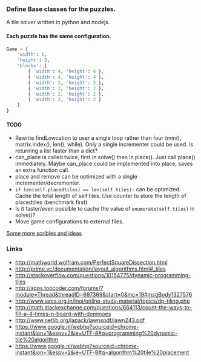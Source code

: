 ### Define Base classes for the puzzles.
A tile solver written in python and nodejs.

#### Each puzzle has the same configuration.
```python
Game = {
	'width': 6,
	'height': 8,
	'blocks': [
		{ 'width': 4, 'height': 4 },
		{ 'width': 4, 'height': 4 },
		{ 'width': 2, 'height': 2 },
		{ 'width': 2, 'height': 2 },
		{ 'width': 2, 'height': 2 },
		{ 'width': 2, 'height': 2 }
	]
}
```

#### TODO
- Rewrite findLowcation to user a single loop rather than four (min(), matrix.index(), len(), while). Only a single incrementer could be used. Is returning a list faster than a dict?  
- can_place is called twice, first in solve() then in place(). Just call place() immediately. Maybe can_place could be implemented into place, saves an extra function call.  
- place and remove can be optimized with a single incrementer/decrementer.  
- `if len(self.placedtiles) == len(self.tiles):` can be optimized. Cache the total length of self.tiles. Use counter to store the length of placedtiles (benchmark first)
- Is it faster/even possible to cache the value of `enumerate(self.tiles)` in solve()?
- Move game configurations to external files.

[Some more scribles and ideas](./theories.md)

### Links
- http://mathworld.wolfram.com/PerfectSquareDissection.html
- http://prime.vc/documentation/layout_algorithms.html#_tiles
- http://stackoverflow.com/questions/10154775/dynamic-programming-tiles
- http://apps.topcoder.com/forums/?module=Thread&threadID=697369&start=0&mc=19#msgBody1327576
- http://www.iarcs.org.in/inoi/online-study-material/topics/dp-tiling.php
- http://math.stackexchange.com/questions/664113/count-the-ways-to-fill-a-4-times-n-board-with-dominoes
- http://www.netlib.org/lapack/lawnspdf/lawn243.pdf
- https://www.google.nl/webhp?sourceid=chrome-instant&ion=1&espv=2&ie=UTF-8#q=programming%20dynamic-tile%20algorithm
- https://www.google.nl/webhp?sourceid=chrome-instant&ion=1&espv=2&ie=UTF-8#q=algorithm%20tile%20placement

